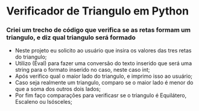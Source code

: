 # Verificador de Triangulo em Python

### Criei um trecho de código que verifica se as retas formam um triangulo, e diz qual triangulo será formado

- Neste projeto eu solicito ao usuário que insira os valores das tres retas do triangulo;
- Utilizo (Eval) para fazer uma conversão do texto inserido que será uma string para o formato inserido no caso, neste caso int;
- Após verifico qual o maior lado do triangulo, e imprimo isso ao usuário;
- Caso seja realmente um triangulo, comparo se o maior lado é menor do que a soma dos outros dois lados;
- Por fim faço comparações para verificasr se o triangulo é Equilátero, Escaleno ou Isósceles;